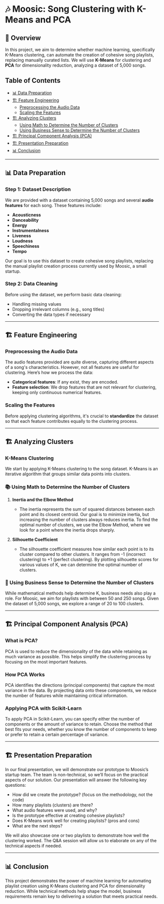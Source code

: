 # 🎶 Moosic: Song Clustering with K-Means and PCA

## 📝 Overview
In this project, we aim to determine whether machine learning, specifically K-Means clustering, can automate the creation of cohesive song playlists, replacing manually curated lists. We will use **K-Means** for clustering and **PCA** for dimensionality reduction, analyzing a dataset of 5,000 songs.

## Table of Contents
- [📊 Data Preparation](#-data-preparation)
- [🏗 Feature Engineering](#-feature-engineering)
  - [Preprocessing the Audio Data](#preprocessing-the-audio-data)
  - [Scaling the Features](#scaling-the-features)
- [🏗 Analyzing Clusters](#-analyzing-clusters)
  - [Using Math to Determine the Number of Clusters](#using-math-to-determine-the-number-of-clusters)
  - [Using Business Sense to Determine the Number of Clusters](#using-business-sense-to-determine-the-number-of-clusters)
- [🏗 Principal Component Analysis (PCA)](#-principal-component-analysis-pca)
- [🏗 Presentation Preparation](#-presentation-preparation)
- [📊 Conclusion](#-conclusion)

---

## 📊 Data Preparation

### Step 1: Dataset Description
We are provided with a dataset containing 5,000 songs and several **audio features** for each song. These features include:
- **Acousticness**
- **Danceability**
- **Energy**
- **Instrumentalness**
- **Liveness**
- **Loudness**
- **Speechiness**
- **Tempo**

Our goal is to use this dataset to create cohesive song playlists, replacing the manual playlist creation process currently used by Moosic, a small startup.

### Step 2: Data Cleaning
Before using the dataset, we perform basic data cleaning:
- Handling missing values
- Dropping irrelevant columns (e.g., song titles)
- Converting the data types if necessary

---

## 🏗 Feature Engineering

### Preprocessing the Audio Data
The audio features provided are quite diverse, capturing different aspects of a song's characteristics. However, not all features are useful for clustering. Here’s how we process the data:
- **Categorical features**: If any exist, they are encoded.
- **Feature selection**: We drop features that are not relevant for clustering, keeping only continuous numerical features.
  
### Scaling the Features
Before applying clustering algorithms, it's crucial to **standardize** the dataset so that each feature contributes equally to the clustering process.

---

## 🏗 Analyzing Clusters

### K-Means Clustering
We start by applying K-Means clustering to the song dataset. K-Means is an iterative algorithm that groups similar data points into clusters.

### 📚 Using Math to Determine the Number of Clusters

1. **Inertia and the Elbow Method**
   - The inertia represents the sum of squared distances between each point and its closest centroid. Our goal is to minimize inertia, but increasing the number of clusters always reduces inertia. To find the optimal number of clusters, we use the Elbow Method, where we look for a point where the inertia drops sharply.

2. **Silhouette Coefficient**
   - The silhouette coefficient measures how similar each point is to its cluster compared to other clusters. It ranges from -1 (incorrect clustering) to +1 (perfect clustering). By plotting silhouette scores for various values of K, we can determine the optimal number of clusters.

### 📝 Using Business Sense to Determine the Number of Clusters
While mathematical methods help determine K, business needs also play a role. For Moosic, we aim for playlists with between 50 and 250 songs. Given the dataset of 5,000 songs, we explore a range of 20 to 100 clusters.

---

## 🏗 Principal Component Analysis (PCA)

### What is PCA?
PCA is used to reduce the dimensionality of the data while retaining as much variance as possible. This helps simplify the clustering process by focusing on the most important features.

### How PCA Works
PCA identifies the directions (principal components) that capture the most variance in the data. By projecting data onto these components, we reduce the number of features while maintaining critical information.

### Applying PCA with Scikit-Learn
To apply PCA in Scikit-Learn, you can specify either the number of components or the amount of variance to retain. Choose the method that best fits your needs, whether you know the number of components to keep or prefer to retain a certain percentage of variance.

---

## 🏗 Presentation Preparation

In our final presentation, we will demonstrate our prototype to Moosic’s startup team. The team is non-technical, so we’ll focus on the practical aspects of our solution. Our presentation will answer the following key questions:

- How did we create the prototype? (focus on the methodology, not the code)
- How many playlists (clusters) are there?
- What audio features were used, and why?
- Is the prototype effective at creating cohesive playlists?
- Does K-Means work well for creating playlists? (pros and cons)
- What are the next steps?

We will also showcase one or two playlists to demonstrate how well the clustering worked. The Q&A session will allow us to elaborate on any of the technical aspects if needed.

---

## 📊 Conclusion

This project demonstrates the power of machine learning for automating playlist creation using K-Means clustering and PCA for dimensionality reduction. While technical methods help shape the model, business requirements remain key to delivering a solution that meets practical needs.
